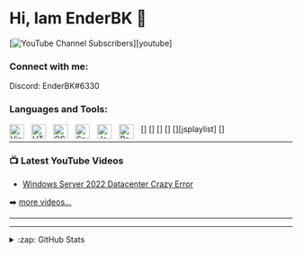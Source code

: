 # Hi, Iam EnderBK 👋 

[![YouTube Channel Subscribers](https://img.shields.io/youtube/channel/subscribers/UCPTQmxcef-9JjMjdKL_s76Q?logo=youtube&logoColor=red&style=for-the-badge)][youtube]

### Connect with me:
Discord: EnderBK#6330   

### Languages and Tools:

[<img align="left" alt="Visual Studio Code" width="26px" src="https://cdn.jsdelivr.net/gh/devicons/devicon/icons/vscode/vscode-original.svg" style="padding-right:10px;" />]
[<img align="left" alt="HTML5" width="26px" src="https://cdn.jsdelivr.net/gh/devicons/devicon/icons/html5/html5-original.svg" style="padding-right:10px;" />]
[<img align="left" alt="CSS3" width="26px" src="https://cdn.jsdelivr.net/gh/devicons/devicon/icons/css3/css3-original.svg" style="padding-right:10px;" />]
[<img align="left" alt="Sass" width="26px" src="https://cdn.jsdelivr.net/gh/devicons/devicon/icons/sass/sass-original.svg" style="padding-right:10px;" />]
[<img align="left" alt="JavaScript" width="26px" src="https://cdn.jsdelivr.net/gh/devicons/devicon/icons/javascript/javascript-original.svg" style="padding-right:10px;" />][jsplaylist]
[<img align="left" alt="React" width="26px" src="https://cdn.jsdelivr.net/gh/devicons/devicon/icons/react/react-original.svg" style="padding-right:10px;" />]

---

### 📺 Latest YouTube Videos

<!-- YOUTUBE:START -->
- [Windows Server 2022 Datacenter Crazy Error](https://www.youtube.com/watch?v=ZBqUt-XR8IM&ab_channel=EndermanMCgamer)
<!-- YOUTUBE:END -->

➡️ [more videos...](https://www.youtube.com/channel/UCPTQmxcef-9JjMjdKL_s76Q)

---


---


</details>

<details>
  <summary>:zap: GitHub Stats</summary>

  <img align="left" alt="codeSTACKr's GitHub Stats" src="https://github-readme-stats.vercel.app/api?username=EndermanMCgamer&show_icons=true&hide_border=false&title_color=ff652f&icon_color=FFE400&bg_color=09131B&text_color=ffffff&border_color=0c1a25" />

</details>
